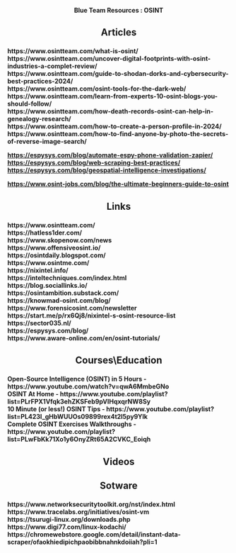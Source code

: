 <b><p align=center>Blue Team Resources : OSINT </br>

<h2><p align=center>Articles</p></h2>
https://www.osintteam.com/what-is-osint/ </br>
https://www.osintteam.com/uncover-digital-footprints-with-osint-industries-a-complet-review/ </br>
https://www.osintteam.com/guide-to-shodan-dorks-and-cybersecurity-best-practices-2024/ </br>
https://www.osintteam.com/osint-tools-for-the-dark-web/ </br>
https://www.osintteam.com/learn-from-experts-10-osint-blogs-you-should-follow/ </br>
https://www.osintteam.com/how-death-records-osint-can-help-in-genealogy-research/ </br>
https://www.osintteam.com/how-to-create-a-person-profile-in-2024/ </br>
https://www.osintteam.com/how-to-find-anyone-by-photo-the-secrets-of-reverse-image-search/ </br>


https://espysys.com/blog/automate-espy-phone-validation-zapier/ </br>
https://espysys.com/blog/web-scraping-best-practices/ </br>
https://espysys.com/blog/geospatial-intelligence-investigations/ </br>

https://www.osint-jobs.com/blog/the-ultimate-beginners-guide-to-osint </br>


<h2><p align=center>Links </p></h2>
https://www.osintteam.com/ </br>
https://hatless1der.com/ </br>
https://www.skopenow.com/news </br>
https://www.offensiveosint.io/ </br>
https://osintdaily.blogspot.com/ </br>
https://www.osintme.com/ </br>
https://nixintel.info/ </br>
https://inteltechniques.com/index.html </br>
https://blog.sociallinks.io/ </br>
https://osintambition.substack.com/ </br>
https://knowmad-osint.com/blog/ </br>
https://www.forensicosint.com/newsletter </br>
https://start.me/p/rx6Qj8/nixintel-s-osint-resource-list </br>
https://sector035.nl/ </br>
https://espysys.com/blog/ </br>
https://www.aware-online.com/en/osint-tutorials/ </br>


<h2><p align=center></p></h2>


<h2><p align=center>Courses\Education </p></h2>
Open-Source Intelligence (OSINT) in 5 Hours - https://www.youtube.com/watch?v=qwA6MmbeGNo </br>
OSINT At Home - https://www.youtube.com/playlist?list=PLrFPX1Vfqk3ehZKSFeb9pVIHqxqrNW8Sy </br>
10 Minute (or less!) OSINT Tips - https://www.youtube.com/playlist?list=PL423I_gHbWUUOs09899rex4t2l5py9YIk </br>
Complete OSINT Exercises Walkthroughs - https://www.youtube.com/playlist?list=PLwFbKk71Xo1y6OnyZRt65A2CVKC_Eoiqh </br>


<h2><p align=center>Videos </p></h2>


<h2><p align=center>Sotware </p></h2>
https://www.networksecuritytoolkit.org/nst/index.html </br>
https://www.tracelabs.org/initiatives/osint-vm </br>
https://tsurugi-linux.org/downloads.php </br>
https://www.digi77.com/linux-kodachi/ </br>
https://chromewebstore.google.com/detail/instant-data-scraper/ofaokhiedipichpaobibbnahnkdoiiah?pli=1

